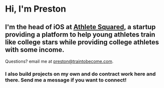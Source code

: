 # Hi, I'm Preston
## I'm the head of iOS at [Athlete Squared](https://athletesquared.co/), a startup providing a platform to help young athletes train like college stars while providing college athletes with some income.

Questions? email me at [preston@traintobecome.com](mailto:preston@traintobecome.com).

### I also build projects on my own and do contract work here and there. Send me a message if you want to connect!
